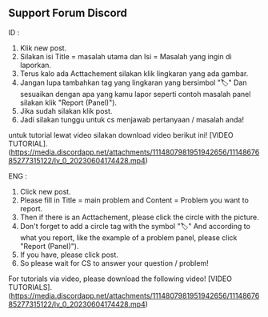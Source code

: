 ## Support Forum Discord

ID :<br>
1. Klik new post.
2. Silakan isi Title = masalah utama dan Isi = Masalah yang ingin di laporkan.
3. Terus kalo ada Acttachement silakan klik lingkaran yang ada gambar.
4. Jangan lupa tambahkan tag yang lingkaran yang bersimbol "🏷" Dan sesuaikan dengan apa yang kamu lapor seperti contoh masalah panel silakan klik "Report (Panel)").
5. Jika sudah silakan klik post.
6. Jadi silakan tunggu untuk cs menjawab pertanyaan / masalah anda!

untuk tutorial lewat video silakan download video berikut ini! [VIDEO TUTORIAL].(https://media.discordapp.net/attachments/1114807981951942656/1114867685277315122/lv_0_20230604174428.mp4)

ENG : <br>
1. Click new post.
2. Please fill in Title = main problem and Content = Problem you want to report.
3. Then if there is an Acttachement, please click the circle with the picture.
4. Don't forget to add a circle tag with the symbol "🏷" And according to what you report, like the example of a problem panel, please click "Report (Panel)").
5. If you have, please click post.
6. So please wait for CS to answer your question / problem!

For tutorials via video, please download the following video! [VIDEO TUTORIALS].(https://media.discordapp.net/attachments/1114807981951942656/1114867685277315122/lv_0_20230604174428.mp4)

